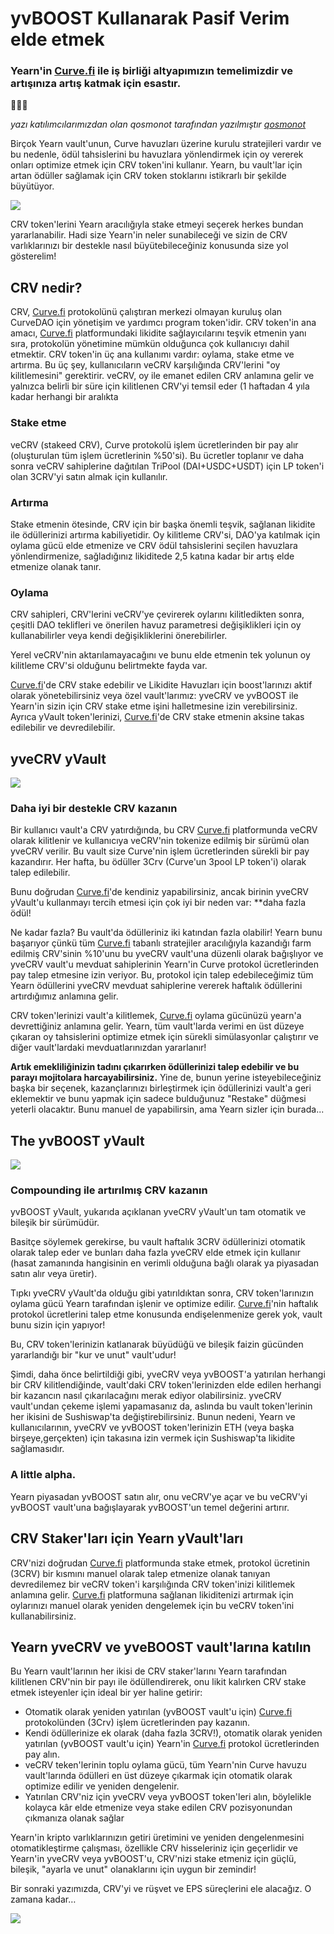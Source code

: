 # yvBOOST Kullanarak Pasif Verim elde etmek

### Yearn'in [Curve.fi](http://curve.fi/) ile iş birliği altyapımızın temelimizdir ve artışınıza artış katmak için esastır.

🔵🤝🌈

_yazı katılımcılarımızdan olan qosmonot tarafından yazılmıştır_ [_qosmonot_](http://twitter.com/qosmonot)

Birçok Yearn vault'unun, Curve havuzları üzerine kurulu stratejileri vardır ve bu nedenle, ödül tahsislerini bu havuzlara yönlendirmek için oy vererek onları optimize etmek için CRV token'ini kullanır. Yearn, bu vault'lar için artan ödüller sağlamak için CRV token stoklarını istikrarlı bir şekilde büyütüyor.

![](image1.png)

CRV token'lerini Yearn aracılığıyla stake etmeyi seçerek herkes bundan yararlanabilir. Hadi size Yearn'in neler sunabileceği ve sizin de CRV varlıklarınızı bir destekle nasıl büyütebileceğiniz konusunda size yol gösterelim!

## CRV nedir?

CRV, [Curve.fi](http://curve.fi/) protokolünü çalıştıran merkezi olmayan kuruluş olan CurveDAO için yönetişim ve yardımcı program token'idir. CRV token'in ana amacı, [Curve.fi](http://curve.fi/) platformundaki likidite sağlayıcılarını teşvik etmenin yanı sıra, protokolün yönetimine mümkün olduğunca çok kullanıcıyı dahil etmektir. CRV token'in üç ana kullanımı vardır: oylama, stake etme ve artırma. Bu üç şey, kullanıcıların veCRV karşılığında CRV'lerini "oy kilitlemesini" gerektirir. veCRV, oy ile emanet edilen CRV anlamına gelir ve yalnızca belirli bir süre için kilitlenen CRV'yi temsil eder (1 haftadan 4 yıla kadar herhangi bir aralıkta

### Stake etme

veCRV (stakeed CRV), Curve protokolü işlem ücretlerinden bir pay alır (oluşturulan tüm işlem ücretlerinin %50'si). Bu ücretler toplanır ve daha sonra veCRV sahiplerine dağıtılan TriPool (DAI+USDC+USDT) için LP token'i olan 3CRV'yi satın almak için kullanılır.

### Artırma

Stake etmenin ötesinde, CRV için bir başka önemli teşvik, sağlanan likidite ile ödüllerinizi artırma kabiliyetidir. Oy kilitleme CRV'si, DAO'ya katılmak için oylama gücü elde etmenize ve CRV ödül tahsislerini seçilen havuzlara yönlendirmenize, sağladığınız likiditede 2,5 katına kadar bir artış elde etmenize olanak tanır.

### Oylama

CRV sahipleri, CRV'lerini veCRV'ye çevirerek oylarını kilitledikten sonra, çeşitli DAO teklifleri ve önerilen havuz parametresi değişiklikleri için oy kullanabilirler veya kendi değişikliklerini önerebilirler. 

Yerel veCRV'nin aktarılamayacağını ve bunu elde etmenin tek yolunun oy kilitleme CRV'si olduğunu belirtmekte fayda var.

[Curve.fi](http://curve.fi/)'de CRV stake edebilir ve Likidite Havuzları için boost'larınızı aktif olarak yönetebilirsiniz veya özel vault'larımız: yveCRV ve yvBOOST ile Yearn'in sizin için CRV stake etme işini halletmesine izin verebilirsiniz. Ayrıca yVault token'lerinizi, [Curve.fi](http://curve.fi/)'de CRV stake etmenin aksine takas edilebilir ve devredilebilir.

## yveCRV yVault 

![](image2.png)

### Daha iyi bir destekle CRV kazanın

Bir kullanıcı vault'a CRV yatırdığında, bu CRV [Curve.fi](http://curve.fi/) platformunda veCRV olarak kilitlenir ve kullanıcıya veCRV'nin tokenize edilmiş bir sürümü olan yveCRV verilir. Bu vault size Curve'nin işlem ücretlerinden sürekli bir pay kazandırır. Her hafta, bu ödüller 3Crv (Curve'un 3pool LP token'i) olarak talep edilebilir.

Bunu doğrudan [Curve.fi](http://curve.fi/)'de kendiniz yapabilirsiniz, ancak birinin yveCRV yVault'u kullanmayı tercih etmesi için çok iyi bir neden var: **daha fazla ödül!

Ne kadar fazla? Bu vault'da ödülleriniz iki katından fazla olabilir! Yearn bunu başarıyor çünkü tüm [Curve.fi](http://curve.fi/) tabanlı stratejiler aracılığıyla kazandığı farm edilmiş CRV'sinin %10'unu bu yveCRV vault'una düzenli olarak bağışlıyor ve yveCRV vault'u mevduat sahiplerinin Yearn'in Curve protokol ücretlerinden pay talep etmesine izin veriyor. Bu, protokol için talep edebileceğimiz tüm Yearn ödüllerini yveCRV mevduat sahiplerine vererek haftalık ödüllerini artırdığımız anlamına gelir.

CRV token'lerinizi vault'a kilitlemek, [Curve.fi](http://curve.fi/) oylama gücünüzü yearn'a devrettiğiniz anlamına gelir. Yearn, tüm vault'larda verimi en üst düzeye çıkaran oy tahsislerini optimize etmek için sürekli simülasyonlar çalıştırır ve diğer vault'lardaki mevduatlarınızdan yararlanır!

**Artık emekliliğinizin tadını çıkarırken ödüllerinizi talep edebilir ve bu parayı mojitolara harcayabilirsiniz.** Yine de, bunun yerine isteyebileceğiniz başka bir seçenek, kazançlarınızı birleştirmek için ödüllerinizi vault'a geri eklemektir ve bunu yapmak için sadece bulduğunuz "Restake" düğmesi yeterli olacaktır. Bunu manuel de yapabilirsin, ama Yearn sizler için burada...

## The yvBOOST yVault 

![](image3.png)

### Compounding ile artırılmış CRV kazanın

yvBOOST yVault, yukarıda açıklanan yveCRV yVault'un tam otomatik ve bileşik bir sürümüdür.

Basitçe söylemek gerekirse, bu vault haftalık 3CRV ödüllerinizi otomatik olarak talep eder ve bunları daha fazla yveCRV elde etmek için kullanır (hasat zamanında hangisinin en verimli olduğuna bağlı olarak ya piyasadan satın alır veya üretir).

Tıpkı yveCRV yVault'da olduğu gibi yatırıldıktan sonra, CRV token'larınızın oylama gücü Yearn tarafından işlenir ve optimize edilir. [Curve.fi](http://curve.fi/)'nin haftalık protokol ücretlerini talep etme konusunda endişelenmenize gerek yok, vault bunu sizin için yapıyor!

Bu, CRV token'lerinizin katlanarak büyüdüğü ve bileşik faizin gücünden yararlandığı bir "kur ve unut" vault'udur!

Şimdi, daha önce belirtildiği gibi, yveCRV veya yvBOOST'a yatırılan herhangi bir CRV kilitlendiğinde, vault'daki CRV token'lerinizden elde edilen herhangi bir kazancın nasıl çıkarılacağını merak ediyor olabilirsiniz. yveCRV vault'undan çekeme işlemi yapamasanız da, aslında bu vault token'lerinin her ikisini de Sushiswap'ta değiştirebilirsiniz. Bunun nedeni, Yearn ve kullanıcılarının, yveCRV ve yvBOOST token'lerinizin ETH (veya başka birşeye,gerçekten) için takasına izin vermek için Sushiswap'ta likidite sağlamasıdır.

### A little alpha.

Yearn piyasadan yvBOOST satın alır, onu veCRV'ye açar ve bu veCRV'yi yvBOOST vault'una bağışlayarak yvBOOST'un temel değerini artırır.

## CRV Staker'ları için Yearn yVault'ları

CRV'nizi doğrudan [Curve.fi](http://curve.fi/) platformunda stake etmek, protokol ücretinin (3CRV) bir kısmını manuel olarak talep etmenize olanak tanıyan devredilemez bir veCRV token'i karşılığında CRV token'inizi kilitlemek anlamına gelir. [Curve.fi](http://curve.fi/) platformuna sağlanan likiditenizi artırmak için oylarınızı manuel olarak yeniden dengelemek için bu veCRV token'ini kullanabilirsiniz.

## Yearn yveCRV ve yveBOOST vault'larına katılın

Bu Yearn vault'larının her ikisi de CRV staker'larını Yearn tarafından kilitlenen CRV'nin bir payı ile ödüllendirerek, onu likit kalırken CRV stake etmek isteyenler için ideal bir yer haline getirir:

- Otomatik olarak yeniden yatırılan (yvBOOST vault'u için) [Curve.fi](http://curve.fi/) protokolünden (3Crv) işlem ücretlerinden pay kazanın.
- Kendi ödüllerinize ek olarak (daha fazla 3CRV!), otomatik olarak yeniden yatırılan (yvBOOST vault'u için) Yearn'in [Curve.fi](http://curve.fi/) protokol ücretlerinden pay alın.
- veCRV teken'lerinin toplu oylama gücü, tüm Yearn'nin Curve havuzu vault'larında ödülleri en üst düzeye çıkarmak için otomatik olarak optimize edilir ve yeniden dengelenir.
- Yatırılan CRV'niz için yveCRV veya yvBOOST token'leri alın, böylelikle kolayca kâr elde etmenize veya stake edilen CRV pozisyonundan çıkmanıza olanak sağlar

Yearn'in kripto varlıklarınızın getiri üretimini ve yeniden dengelenmesini otomatikleştirme çalışması, özellikle CRV hisseleriniz için geçerlidir ve Yearn'in yveCRV veya yvBOOST'u, CRV'nizi stake etmeniz için güçlü, bileşik, "ayarla ve unut" olanaklarını için uygun bir zemindir!

Bir sonraki yazımızda, CRV'yi ve rüşvet ve EPS süreçlerini ele alacağız. O zamana kadar…

![](image4.png)
